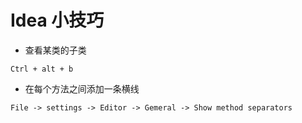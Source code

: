 # Idea 小技巧

-  查看某类的子类
  ``` 
  Ctrl + alt + b
  ```
-  在每个方法之间添加一条横线
  ```
  File -> settings -> Editor -> Gemeral -> Show method separators